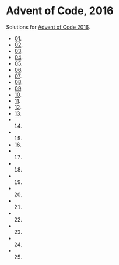 # Advent of Code, 2016
Solutions for [Advent of Code 2016](https://adventofcode.com/2016).
*  [01](01/).
*  [02](02/).
*  [03](03/).
*  [04](04/).
*  [05](05/).
*  [06](06/).
*  [07](07/).
*  [08](08/).
*  [09](09/).
*  [10](10/).
*  [11](11/).
*  [12](12/).
*  [13](13/).
* 14.
* 15.
*  [16](16/).
* 17.
* 18.
* 19.
* 20.
* 21.
* 22.
* 23.
* 24.
* 25.
